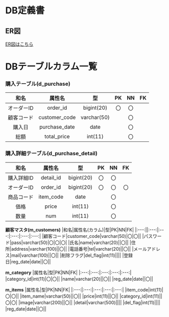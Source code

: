 # DB定義書
## ER図
[ER図はこちら](https://github.com/Aso2001224/2021sys-design/blob/main/ER%E5%9B%B3.md "ER図はこちら")

# DBテーブルカラム一覧
### 購入テーブル(d_purchase)
|和名|属性名|型|PK|NN|FK|
|:---:|:---:|:---:|:---:|:---:|:---:|
|オーダーID|order_id|bigint(20)|〇|〇||
|顧客コード|customer_code|varchar(50)||〇||
|購入日|purchase_date|date||〇||
|総額|total_price|int(11)||〇||

### 購入詳細テーブル(d_purchase_detail)
|和名|属性名|型|PK|NN|FK|
|:---:|:---:|:---:|:---:|:---:|:---:|
|購入詳細ID|detail_id|bigint(20)|〇|〇||
|オーダーID|order_id|bigint(20)|〇|〇|〇|
|商品コード|item_code|date||〇||
|価格|price|int(11)||〇||
|数量|num|int(11)||〇||

**顧客マスタ(m_customers)**
|和名|属性名(カラム)|型|PK|NN|FK|
|:---:||:---:|:---:|:---:|:---:|:---:|
|顧客コード|customer_code|varchar(50)|〇|〇||
|パスワード|pass|varchar(50)|〇|〇|〇|
|氏名|name|varchar(20)||〇||
|住所|address|varchar(100)||〇||
|電話番号|tel|varchar(20)||〇||
|メールアドレス|mail|varchar(100)||〇||
|削除フラグ|del_flag|int(11)||||
|登録日|reg_date|date||〇||

**m_category**
|属性名|型|PK|NN|FK|
|:---:|:---:|:---:|:---:|:---:|
|category_id|int(11)|〇|〇||
|name|varchar(20)||〇||
|reg_date|date||〇||

**m_items**
|属性名|型|PK|NN|FK|
|:---:|:---:|:---:|:---:|:---:|
|item_code|int(11)|〇|〇||
|item_name|varchar(50)||〇||
|price|int(11)||〇||
|category_id|int(11)||〇|〇|
|image|varchar(200)||〇||
|detail|varchar(500)||||
|del_flag|int(11)||||
|reg_date|date||〇||
